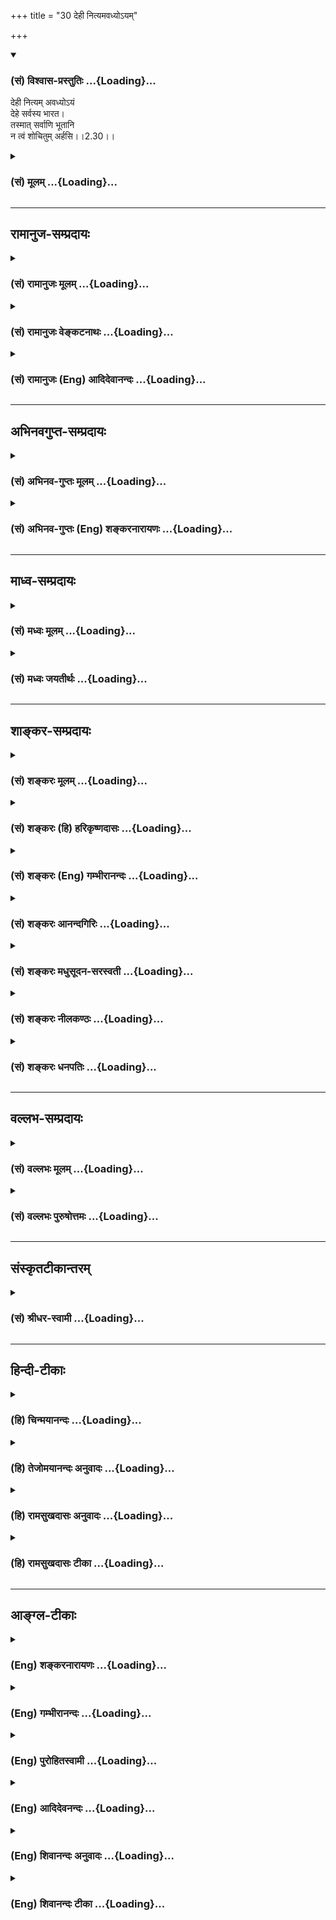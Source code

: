 +++
title = "30 देही नित्यमवध्योऽयम्"

+++
<div class="js_include" newlevelforh1="3" title="(सं) विश्वास-प्रस्तुतिः" unfilled url="/purANam_vaiShNavam/mahAbhAratam/06-bhIShma-parva/03-bhagavad-gItA-parva/saMskRtam/vishvAsa-prastutiH/02_sAnkhya-yogaH_sarva-/30_dehI_nityamavadhy.md">
<details open><summary><h3>(सं) विश्वास-प्रस्तुतिः ...{Loading}...</h3></summary>

देही नित्यम् अवध्योऽयं  
देहे सर्वस्य भारत।  
तस्मात् सर्वाणि भूतानि  
न त्वं शोचितुम् अर्हसि।।2.30।।
</details>
</div>
<div class="js_include collapsed" newlevelforh1="3" title="(सं) मूलम्" unfilled url="/purANam_vaiShNavam/mahAbhAratam/06-bhIShma-parva/03-bhagavad-gItA-parva/saMskRtam/mUlam/02_sAnkhya-yogaH_sarva-/30_dehI_nityamavadhy.md">
<details><summary><h3>(सं) मूलम् ...{Loading}...</h3></summary>

देही नित्यमवध्योऽयं देहे सर्वस्य भारत।  
तस्मात्सर्वाणि भूतानि न त्वं शोचितुमर्हसि।।2.30।।
</details>
</div>


_________________
## रामानुज-सम्प्रदायः
<div class="js_include collapsed" newlevelforh1="3" title="(सं) रामानुजः मूलम्" unfilled url="/purANam_vaiShNavam/mahAbhAratam/06-bhIShma-parva/03-bhagavad-gItA-parva/saMskRtam/rAmAnujaH/mUlam/02_sAnkhya-yogaH_sarva-/30_dehI_nityamavadhy.md">
<details><summary><h3>(सं) रामानुजः मूलम् ...{Loading}...</h3></summary>

।।2.30।।**सर्वस्य** देवादिदेहिनो **देहे** वध्यमाने अपि **अयं देही
नित्यम् अवध्य** इति मन्तव्यः। तस्मात् **सर्वाणि** देवादिस्थावरान्तानि
**भूतानि** विषमाकाराणि अपि उक्तेन स्वभावेन स्वरूपतः समानानि नित्यानि
च। देहगतं तु वैषम्यम् अनित्यत्वं च। ततो देवादीनि सर्वाणि भूतानि उद्दिश्य
**न शोचितुम् अर्हसि** न केवलं भीष्मादीन् प्रति।  

</details>
</div>
<div class="js_include collapsed" newlevelforh1="3" title="(सं) रामानुजः वेङ्कटनाथः" unfilled url="/purANam_vaiShNavam/mahAbhAratam/06-bhIShma-parva/03-bhagavad-gItA-parva/saMskRtam/rAmAnujaH/venkaTanAthaH/02_sAnkhya-yogaH_sarva-/30_dehI_nityamavadhy.md">
<details><summary><h3>(सं) रामानुजः वेङ्कटनाथः ...{Loading}...</h3></summary>

  
  
।।2.30।। अथ यथा देवादिस्थावरान्तेषु भूतेषु देहांशे
जातिगुणदेशकालदुर्भेदत्वसुभेदत्ववैषम्यमुपलभ्यते तद्वत् देहिन्यपि
सुखित्वदुःखित्वादिवैषम्यं दृश्यते। देवादिशब्दाश्च
देवत्वादिविशिष्टात्मपर्यन्ताः। एवं नित्यानित्यत्वादिलक्षणवैषम्यमपि
सम्भाव्येतेति शङ्कानिराकरणायोच्यते देहीति। वध्यमानेऽपीति
सामर्थ्यानीतमुक्तंहन्यमाने शरीरे 2।20 इतिवत्। अन्यथादेहे सर्वस्य इत्यस्य
नैरर्थक्यंदेही इत्येतावतैव देहवर्तित्वसिद्धेः। भूतशब्दोऽत्र
क्षेत्रज्ञपर्यन्तः। सर्वाणि इत्यादिसूचितशङ्काहेतुःविषमाकाराण्यपि
इत्यनूदितः। देवादिभेदात्तत्प्रयुक्तसुखादिभेदाच्चेति शेषः। उक्तेन
स्वभावेनेति पूर्वोक्तसूक्ष्मत्वाच्छेद्यत्वादिनेत्यर्थः। नित्यानि चेति न
तु नित्यत्वानित्यत्वलक्षणवैषम्यं शङ्कनीयमित्यर्थः। देहगतं तु वैषम्यमिति।
देहगतमत्र देवादिसन्निवेशवैषम्यम्। सुखादिवैषम्यं त्वात्मगतमपि
तत्तद्देहौपाधिकधर्मभूतज्ञानावस्थाविशेषतारतम्यात्मकम्। चेतनानां
देहादिशब्दैर्व्यपदेशस्तु शरीरस्यापृथक्सिद्धिमात्रनिबन्धन इति भावः।
प्रकृतसङ्गतिज्ञापनायसर्वाणि इत्यस्य व्यवच्छेद्यमाह न केवलं भीष्मादीन्
प्रतीति। एवंअशोच्यानन्वशोचस्त्वम् 2।11 इत्यादिनान त्वं शोचितुमर्हसि  
  

</details>
</div>
<div class="js_include collapsed" newlevelforh1="3" title="(सं) रामानुजः (Eng) आदिदेवानन्दः" unfilled url="/purANam_vaiShNavam/mahAbhAratam/06-bhIShma-parva/03-bhagavad-gItA-parva/saMskRtam/rAmAnujaH/english/AdidevAnandaH/02_sAnkhya-yogaH_sarva-/30_dehI_nityamavadhy.md">
<details><summary><h3>(सं) रामानुजः (Eng) आदिदेवानन्दः ...{Loading}...</h3></summary>

2.30 The self within the body of everyone such as gods etc., must be
considered to be eternally imperishable, though the body can be killed.
Therefore, all beings from gods to immovable beings, even though they
possess different forms, are all uniform and eternal in their nature as
described above. The ineality and the perishableness pertain only to the
bodies. Therefore, it is not fit for you to feel grief for any of the
beings beginning from gods etc., and not merely for Bhisma and such
others.

</details>
</div>


_________________
## अभिनवगुप्त-सम्प्रदायः
<div class="js_include collapsed" newlevelforh1="3" title="(सं) अभिनव-गुप्तः मूलम्" unfilled url="/purANam_vaiShNavam/mahAbhAratam/06-bhIShma-parva/03-bhagavad-gItA-parva/saMskRtam/abhinava-guptaH/mUlam/02_sAnkhya-yogaH_sarva-/30_dehI_nityamavadhy.md">
<details><summary><h3>(सं) अभिनव-गुप्तः मूलम् ...{Loading}...</h3></summary>

।।2.31।। देहीति। अतो नित्यमात्मनोऽविनाशित्वम्।  

</details>
</div>
<div class="js_include collapsed" newlevelforh1="3" title="(सं) अभिनव-गुप्तः (Eng) शङ्करनारायणः" unfilled url="/purANam_vaiShNavam/mahAbhAratam/06-bhIShma-parva/03-bhagavad-gItA-parva/saMskRtam/abhinava-guptaH/english/shankaranArAyaNaH/02_sAnkhya-yogaH_sarva-/30_dehI_nityamavadhy.md">
<details><summary><h3>(सं) अभिनव-गुप्तः (Eng) शङ्करनारायणः ...{Loading}...</h3></summary>

2.30 Dehi etc. On these grounds, the permanent destruction-lessness of
the Self \[is established\].

</details>
</div>


_________________
## माध्व-सम्प्रदायः
<div class="js_include collapsed" newlevelforh1="3" title="(सं) मध्वः मूलम्" unfilled url="/purANam_vaiShNavam/mahAbhAratam/06-bhIShma-parva/03-bhagavad-gItA-parva/saMskRtam/madhvaH/mUlam/02_sAnkhya-yogaH_sarva-/30_dehI_nityamavadhy.md">
<details><summary><h3>(सं) मध्वः मूलम् ...{Loading}...</h3></summary>

।।2.30।। Sri Madhvacharya did not comment on this sloka.  
  

</details>
</div>
<div class="js_include collapsed" newlevelforh1="3" title="(सं) मध्वः जयतीर्थः" unfilled url="/purANam_vaiShNavam/mahAbhAratam/06-bhIShma-parva/03-bhagavad-gItA-parva/saMskRtam/madhvaH/jayatIrthaH/02_sAnkhya-yogaH_sarva-/30_dehI_nityamavadhy.md">
<details><summary><h3>(सं) मध्वः जयतीर्थः ...{Loading}...</h3></summary>

।।2.30।। Sri Jayatirtha did not comment on this sloka.  
  

</details>
</div>


_________________
## शाङ्कर-सम्प्रदायः
<div class="js_include collapsed" newlevelforh1="3" title="(सं) शङ्करः मूलम्" unfilled url="/purANam_vaiShNavam/mahAbhAratam/06-bhIShma-parva/03-bhagavad-gItA-parva/saMskRtam/shankaraH/mUlam/02_sAnkhya-yogaH_sarva-/30_dehI_nityamavadhy.md">
<details><summary><h3>(सं) शङ्करः मूलम् ...{Loading}...</h3></summary>

।।2.30।।  
  
देही शरीरी नित्यं सर्वदा सर्वावस्थासु अवध्यः निरवयवत्वान्नित्यत्वाच्च
तत्र अवध्योऽयं देहे शरीरे सर्वस्य सर्वगतत्वात्स्थावरादिषु स्थितोऽपि
सर्वस्य प्राणिजातस्य देहे वध्यमानेऽपि अयं देही न वध्यः यस्मात् तस्मात्
भीष्मादीनि सर्वाणि भूतानि उद्दिश्य न त्वं शोचितुमर्हसि।।  
इह परमार्थतत्त्वापेक्षायां शोको मोहो वा न संभवतीत्युक्तम्। न केवलं
परमार्थतत्त्वापेक्षायामेव। किं तु  
  

</details>
</div>
<div class="js_include collapsed" newlevelforh1="3" title="(सं) शङ्करः (हि) हरिकृष्णदासः" unfilled url="/purANam_vaiShNavam/mahAbhAratam/06-bhIShma-parva/03-bhagavad-gItA-parva/saMskRtam/shankaraH/hindI/harikRShNadAsaH/02_sAnkhya-yogaH_sarva-/30_dehI_nityamavadhy.md">
<details><summary><h3>(सं) शङ्करः (हि) हरिकृष्णदासः ...{Loading}...</h3></summary>

।।2.30।। अब यहाँ प्रकरणके विषयका उपसंहार करते हुए कहते हैं  
  
यह जीवात्मा सर्वव्यापी होनेके कारण सबके स्थावरजंगम आदि शरीरोंमें स्थित
है तो भी अवयवरहित और नित्य होनेके कारण सदा सब अवस्थाओंमें अवश्य ही है।  
जिससे कि सम्पूर्ण प्राणियोंके शरीरोंका नाश किये जानेपर भी इस आत्माका नाश
नहीं किया जा सकता इसलिये भीष्मादि सब प्राणियोंके उद्देश्यसे तुझे शोक
करना उचित नहीं है।  

</details>
</div>
<div class="js_include collapsed" newlevelforh1="3" title="(सं) शङ्करः (Eng) गम्भीरानन्दः" unfilled url="/purANam_vaiShNavam/mahAbhAratam/06-bhIShma-parva/03-bhagavad-gItA-parva/saMskRtam/shankaraH/english/gambhIrAnandaH/02_sAnkhya-yogaH_sarva-/30_dehI_nityamavadhy.md">
<details><summary><h3>(सं) शङ्करः (Eng) गम्भीरानन्दः ...{Loading}...</h3></summary>

2.30 Because of being partless and eternal, ayam, this dehi, embodied
Self; nityam avadhyah, can never be killed, under any condition. That
being so, although existing sarvasya dehe, in all bodies, in trees etc.,
this One cannot be killed on account of Its being allpervasive. Since
the indewelling One cannot be killed although the body of everyone of
the living beings be killed, tasmat, therefore; tvam, you; na arhasi,
ought not; socitum, to grieve; for sarvani bhutani, all (these) beings,
for Bhisma and others. Here \[i.e. in the earlier verse.\] it has been
said that, from the standpoint of the supreme Reality, there is no
occasion for sorrow or delusion. (This is so) not merely from the
standpoint of the supreme Reality, but

</details>
</div>
<div class="js_include collapsed" newlevelforh1="3" title="(सं) शङ्करः आनन्दगिरिः" unfilled url="/purANam_vaiShNavam/mahAbhAratam/06-bhIShma-parva/03-bhagavad-gItA-parva/saMskRtam/shankaraH/AnandagiriH/02_sAnkhya-yogaH_sarva-/30_dehI_nityamavadhy.md">
<details><summary><h3>(सं) शङ्करः आनन्दगिरिः ...{Loading}...</h3></summary>

।।2.30।। श्लोकान्तरमुत्थापयति **अथेति।** आत्मनो
दुर्ज्ञानत्वप्रदर्शनानन्तरमिति यावत्। वस्तुवृत्तापेक्षया
शोकमोहयोरकर्तव्यत्वं प्रकरणार्थः। देहे वध्यमानेऽपि देहिनो वध्यत्वाभावे
फलितमाह **यस्मादिति।** हेतुभागं विभजते **सर्वस्येति।**
फलितप्रदर्शनपरं श्लोकार्धं व्याचष्टे **तस्माद्भीष्मादीनीति।  
**

</details>
</div>
<div class="js_include collapsed" newlevelforh1="3" title="(सं) शङ्करः मधुसूदन-सरस्वती" unfilled url="/purANam_vaiShNavam/mahAbhAratam/06-bhIShma-parva/03-bhagavad-gItA-parva/saMskRtam/shankaraH/madhusUdana-sarasvatI/02_sAnkhya-yogaH_sarva-/30_dehI_nityamavadhy.md">
<details><summary><h3>(सं) शङ्करः मधुसूदन-सरस्वती ...{Loading}...</h3></summary>

।।2.30।। इदानीं सर्वप्राणिसाधारणभ्रमनिवृत्तिसाधनमुक्तमुपसंहरति सर्वस्य
प्राणिजातस्य देहे वध्यमानेऽप्ययं देही  
  
लिङ्गदेहोपाधिरात्मा वध्यो न भवतीति। नित्यं नियतम्। यस्मात्तस्मात्सर्वाणि
भूतानि स्थूलानि सूक्ष्माणि च  
  
भीष्मादिभावापन्नान्युद्दिश्य त्वं न शोचितुमर्हसि
स्थूलदेहस्याशोच्यत्वमपरिहार्यत्वात्
लिङ्गदेहस्याशोच्यत्वमात्मवदेवावध्यत्वादिति न स्थूलदेहस्य त्वं न
शोचितुमर्हसि स्थूलदेहस्याशोच्यत्वमपरिहार्यत्वात्
लिङ्गदेहस्याशोच्यत्वमात्मवदेवावध्यत्वादिति  
  
न स्थूलदेहस्य लिङ्गदेहस्यात्मनो वा शोच्यत्वं युक्तिमिति भावः।  

</details>
</div>
<div class="js_include collapsed" newlevelforh1="3" title="(सं) शङ्करः नीलकण्ठः" unfilled url="/purANam_vaiShNavam/mahAbhAratam/06-bhIShma-parva/03-bhagavad-gItA-parva/saMskRtam/shankaraH/nIlakaNThaH/02_sAnkhya-yogaH_sarva-/30_dehI_nityamavadhy.md">
<details><summary><h3>(सं) शङ्करः नीलकण्ठः ...{Loading}...</h3></summary>

।।2.30।। प्रकृतमर्थमुपसंहरति देहीति। सर्वाणि भूतानि कथमेते दीना अल्पबला
बलवत्तरेण मया हन्तव्याः कथमेषां पुत्रादय एतैर्विना जीविष्यन्ति कथं वाहं
भीष्मादिभिर्गुरुभिर्विना जीविष्यामीति शोचितुं नार्हसीत्यर्थः।  

</details>
</div>
<div class="js_include collapsed" newlevelforh1="3" title="(सं) शङ्करः धनपतिः" unfilled url="/purANam_vaiShNavam/mahAbhAratam/06-bhIShma-parva/03-bhagavad-gItA-parva/saMskRtam/shankaraH/dhanapatiH/02_sAnkhya-yogaH_sarva-/30_dehI_nityamavadhy.md">
<details><summary><h3>(सं) शङ्करः धनपतिः ...{Loading}...</h3></summary>

।।2.30।। उपसंहरति **देहीति।** देही आत्मा देहे वध्यमानेऽपि सर्वाणि
भूतानि भीष्मादीनि देहाश्च भरतादिदेहवदनित्या एवेति। तानुद्दिश्यापि
शोचितुं नार्हसीति भारतेतिसंबोधनेन ध्वनितम्।  

</details>
</div>


_________________
## वल्लभ-सम्प्रदायः
<div class="js_include collapsed" newlevelforh1="3" title="(सं) वल्लभः मूलम्" unfilled url="/purANam_vaiShNavam/mahAbhAratam/06-bhIShma-parva/03-bhagavad-gItA-parva/saMskRtam/vallabhaH/mUlam/02_sAnkhya-yogaH_sarva-/30_dehI_nityamavadhy.md">
<details><summary><h3>(सं) वल्लभः मूलम् ...{Loading}...</h3></summary>

।।2.30।। यतो देही आत्मा जीवो नित्यमवध्यः सर्वस्यानेकविधस्य देहे तस्मात्
सर्वाणि भूतानि न शोचितुमर्हसि।  

</details>
</div>
<div class="js_include collapsed" newlevelforh1="3" title="(सं) वल्लभः पुरुषोत्तमः" unfilled url="/purANam_vaiShNavam/mahAbhAratam/06-bhIShma-parva/03-bhagavad-gItA-parva/saMskRtam/vallabhaH/puruShottamaH/02_sAnkhya-yogaH_sarva-/30_dehI_nityamavadhy.md">
<details><summary><h3>(सं) वल्लभः पुरुषोत्तमः ...{Loading}...</h3></summary>

  
  
।।2.30।। पूर्वोक्तमुपसंहरन् शोकाभावमुपदिशति देहीति। देही सर्वस्य देहे
अवध्यस्तस्मात्सर्वाणि भूतानि जातदेहानि नतु देही जायत इति त्वं शोचितुं
ना**र्ह৷৷৷৷৷৷৷৷৷৷**सि। भारतेति सम्बोधनात्तथाज्ञानभवत्वं बोध्यते।  
  
  
  

</details>
</div>


_________________
## संस्कृतटीकान्तरम्
<div class="js_include collapsed" newlevelforh1="3" title="(सं) श्रीधर-स्वामी" unfilled url="/purANam_vaiShNavam/mahAbhAratam/06-bhIShma-parva/03-bhagavad-gItA-parva/saMskRtam/shrIdhara-svAmI/02_sAnkhya-yogaH_sarva-/30_dehI_nityamavadhy.md">
<details><summary><h3>(सं) श्रीधर-स्वामी ...{Loading}...</h3></summary>

।।2.30।। तदेवं दुर्बोधमात्मतत्त्वं संक्षेपेणोपदिशन्नशोच्यत्वमुपसंहरति
**देहीति।  
**

</details>
</div>


_________________
## हिन्दी-टीकाः
<div class="js_include collapsed" newlevelforh1="3" title="(हि) चिन्मयानन्दः" unfilled url="/purANam_vaiShNavam/mahAbhAratam/06-bhIShma-parva/03-bhagavad-gItA-parva/hindI/chinmayAnandaH/02_sAnkhya-yogaH_sarva-/30_dehI_nityamavadhy.md">
<details><summary><h3>(हि) चिन्मयानन्दः ...{Loading}...</h3></summary>

।।2.30।। सबके शरीर में स्थित सूक्ष्म आत्मतत्त्व अवध्य है अर्थात् इसका वध
नहीं किया जा सकता। केवल देह का ही नाश होता है। इसलिए अर्जुन को उपदेश
किया जाता है कि इस महा समर में युद्ध करने और शत्रु संहार करने में किसी
भी प्राणी के लिए शोक करना सर्वथा अनुचित है। युद्ध में वह शत्रुओं का
सामना करे। यह उपदेश देने के पूर्व भगवान् श्रीकृष्ण ने अत्यन्त
युक्तियुक्त शैली में आत्मा की अनश्वरता और शरीरों के नश्वर स्वभाव को
सिद्ध किया है। श्रीशंकराचार्य सही कहते हैं कि 11वें श्लोक से प्रारम्भ
किये गये प्रकरण का यहाँ उपसंहार किया गया है।  
अब तक यह बताया गया कि पारमार्थिक सत्य की दृष्टि से शोक करने का कोई कारण
नहीं है। न केवल पारमार्थिक दृष्टि से बल्कि  

</details>
</div>
<div class="js_include collapsed" newlevelforh1="3" title="(हि) तेजोमयानन्दः अनुवादः" unfilled url="/purANam_vaiShNavam/mahAbhAratam/06-bhIShma-parva/03-bhagavad-gItA-parva/hindI/tejomayAnandaH/anuvAdaH/02_sAnkhya-yogaH_sarva-/30_dehI_nityamavadhy.md">
<details><summary><h3>(हि) तेजोमयानन्दः अनुवादः ...{Loading}...</h3></summary>

।।2.30।। हे भारत ! यह देही आत्मा सबके शरीर में सदा ही अवध्य है, इसलिए
समस्त प्राणियों के लिए तुम्हें शोक करना उचित नहीं।।

</details>
</div>
<div class="js_include collapsed" newlevelforh1="3" title="(हि) रामसुखदासः अनुवादः" unfilled url="/purANam_vaiShNavam/mahAbhAratam/06-bhIShma-parva/03-bhagavad-gItA-parva/hindI/rAmasukhadAsaH/anuvAdaH/02_sAnkhya-yogaH_sarva-/30_dehI_nityamavadhy.md">
<details><summary><h3>(हि) रामसुखदासः अनुवादः ...{Loading}...</h3></summary>

।।2.30।। हे भरतवंशोद्भव अर्जुन! सबके देहमें यह देही नित्य ही अवध्य है।
इसलिये सम्पूर्ण प्राणियोंके लिये अर्थात् किसी भी प्राणीके लिये तुम्हें
शोक नहीं करना चाहिये।

</details>
</div>
<div class="js_include collapsed" newlevelforh1="3" title="(हि) रामसुखदासः टीका" unfilled url="/purANam_vaiShNavam/mahAbhAratam/06-bhIShma-parva/03-bhagavad-gItA-parva/hindI/rAmasukhadAsaH/TIkA/02_sAnkhya-yogaH_sarva-/30_dehI_nityamavadhy.md">
<details><summary><h3>(हि) रामसुखदासः टीका ...{Loading}...</h3></summary>

2.30।।***व्याख्या--*** **'देही नित्यमवध्योऽयं देहे सर्वस्य
भारत'--**मनुष्य, देवता, पशु, पक्षी, कीट, पतंग आदि स्थावर-जङ्गम्
सम्पूर्ण प्राणियोंके शरीरोंमें यह देही नित्य अवध्य अर्थात् अविनाशी है।  
** 'अवध्यः'--** शब्दके दो अर्थ होते हैं (1) इसका वध नहीं करना चाहिये
और (2) इसका वध हो ही नहीं सकता। जैसे गाय अवध्य है अर्थात् कभी किसी भी
अवस्थामें गायको नहीं मारना चाहिये; क्योंकि गायको मारनेमें बड़ा भारी दोष
है, पाप है। परन्तु 'देहीके विषयमें देहीका वध नहीं करना चाहिये'--ऐसी बात
नहीं है, प्रत्युत इस देहीका वध (नाश) कभी किसी भी तरहसे हो ही नहीं सकता
और कोई कर भी नहीं सकता--**'विनाशमव्ययस्यास्य न कश्चित्कर्तुमर्हति'**
(2। 17)।  
  **'तस्मात्सर्वाणि भूतानि न त्वं शोचितुमर्हसि'--**इसलिये तुम्हें
किसी भी प्राणीके लिये शोक नहीं करना चाहिये; क्योंकि इस देहीका विनाश कभी
हो ही नहीं सकता और विनाशी देह क्षणमात्र भी स्थिर नहीं रहता।  
यहाँ **'सर्वाणि भूतानि'**पदोंमें बहुवचन देनेका आशय है कि कोई भी प्राणी
बाकी न रहे अर्थात् किसी भी प्राणीके लिये शोक नहीं करना चाहिये।  
शरीर विनाशी ही है; क्योंकि उसका स्वभाव ही नाशवान् है। वह प्रतिक्षण ही
नष्ट हो रहा है। परन्तु जो अपना नित्य-स्वरूप है, उसका कभी नाश होता ही
नहीं। अगर इस वास्तविकको जान लिया जाय तो फिर शोक होना सम्भव ही नहीं है।  
**प्रकरण सम्बन्धी विशेष बात**  
यहाँ ग्यारहवें श्लोकसे तीसवें श्लोकतकका जो प्रकरण है, यह विशेषरूपसे
देही-देह, नित्य-अनित्य, सत्-असत्, अविनाशी-विनाशी--इन दोनोंके विवेकके
लिये अर्थात् इन दोनोंको अलग-अलग बतानेके लिये ही है। कारण कि जबतक देही
अलग है और 'देह अलग है'--यह विवेक नहीं होगा, तबतक कर्मयोग, ज्ञानयोग,
भक्तियोग आदि कोई-सा भी योग अनुष्ठानमें नहीं आयेगा। इतना ही नहीं,
स्वर्गादि लोकोंकी प्राप्तिके लिये भी देही-देहके भेदको समझना आवश्यक है।
कारण कि देहसे अलग देही न हो, तो देहके मरनेपर स्वर्ग कौन जायगा; अतः जितने
भी आस्तिक दार्शनिक हैं वे चाहे अद्वैतवादी हों, चाहे द्वैतवादी हों; किसी
भी मतके क्यो न हों, सभी शरीरी-शरीरके भेदको मानते ही हैं। यहाँ भगवान् इसी
भेदको स्पष्ट करना चाहते हैं।  
  
इस प्रकरणमें भगवान्ने जो बात कही है, वह प्रायः सम्पूर्ण मनुष्योंके
अनुभवकी बात है। जैसे, देह बदलता है और देही नहीं बदलता। अगर यह देही बदलता
तो देहके बदलनेको कौन जानता; पहले बाल्यावस्था थी, फिर जवानी आयी; कभी
बीमारी आयी, कभी बीमारी चली गयी--इस तरह अवस्थाएँ तो बदलती रहती हैं पर इन
सभी अवस्थाओंको जाननेवाला देही वही रहता है। अतः बदलनेवाला और न
बदलनेवाला--ये दोनों कभी एक नहीं हो सकते। इसका सबको प्रत्यक्ष अनुभव है।
इसलिये भगवान्ने इस प्रकरणमें आत्मा-अनात्मा, ब्रह्म-जीव, प्रकृति-पुरुष,
जड-चेतन, माया-अविद्या आदि दार्शनिक शब्दोंका प्रयोग नहीं किया है
**(टिप्पणी प₀ 71.1)**। कारण कि लोगोंने दार्शनिक बातें केवल सीखनेके
लिये मान रखी हैं, उन बातोंको केवल पढ़ाईका विषय मान रखा है। इसको
दृष्टिमें रखकर भगवान्ने इस प्रकरणमें दार्शनिक शब्दोंका प्रयोग न करके
देह-देही शरीर-शरीरी, असत्-सत् विनाशी-अविनाशी शब्दोंका ही प्रयोग किया है।
जो इन दोनोंके भेदको ठीक-ठीक जान लेता है ,उसको कभी किञ्चिन्मात्र भी शोक
नहीं हो सकता। जो केवल दार्शनिक बातें सीख लेते हैं, उनका शोक दूर नहीं
होता।  
एक छहों दर्शनोंकी पढ़ाई करना होता है और एक अनुभव करना होता है। ये दोनों
बातें अलग-अलग हैं और इनमें बड़ा भारी अन्तर है। पढ़ाईमें ब्रह्म, ईश्वर,
जीव, प्रकृति और संसार ये सभी ज्ञानके विषय होते हैं अर्थात्  
  
पढ़ाई करनेवाला तो ज्ञाता होता है और ब्रह्म, ईश्वर आदि इ न्द्रियों और
अन्तःकरणके विषय होते हैं। पढ़ाई करनेवाला तो जानकारी बढ़ाना चाहता है,
विद्याका संग्रह करना चाहता है, पर जो साधक मुमुक्षु जिज्ञासु और भक्त होता
है, वह अनुभव करना चाहता है, अर्थात् प्रकृति और संसारसे सम्बन्ध-विच्छेद
करके और अपने-आपको जानकर ब्रह्मके साथ अभिन्नताका अनुभव करना चाहता है,
ईश्वरके शरण होना चाहता है।  
  
***सम्बन्ध --***अर्जुनके मनमें कुटुम्बियोंके मरनेका शोक था और
गुरुजनोंको मारनेके पापका भय था अर्थात् यहाँ कुटुम्बियोंका वियोग हो
जायेगा तो उनके अभावमें दुःख पाना पड़ेगा यह शोक था और परलोकमें पापके कारण
नरक आदिका दुःख भोगना पड़ेगा यह भय था। अतः भगवान्ने अर्जुनका शोक दूर
करनेके लिये ग्यारहवेंसे तीसवें श्लोकतकका प्रकरण कहा और अब अर्जुनका भय
दूर करनेके लिये क्षात्रधर्मविषयक आगेका प्रकरण आरम्भ करते हैं।

</details>
</div>


_________________
## आङ्ग्ल-टीकाः
<div class="js_include collapsed" newlevelforh1="3" title="(Eng) शङ्करनारायणः" unfilled url="/purANam_vaiShNavam/mahAbhAratam/06-bhIShma-parva/03-bhagavad-gItA-parva/english/shankaranArAyaNaH/02_sAnkhya-yogaH_sarva-/30_dehI_nityamavadhy.md">
<details><summary><h3>(Eng) शङ्करनारायणः ...{Loading}...</h3></summary>

2.30. O descendant of Bharata ! This embodied One in the body of every
one is for ever incapable of being slain. Therefore you should not
lament over all beings.

</details>
</div>
<div class="js_include collapsed" newlevelforh1="3" title="(Eng) गम्भीरानन्दः" unfilled url="/purANam_vaiShNavam/mahAbhAratam/06-bhIShma-parva/03-bhagavad-gItA-parva/english/gambhIrAnandaH/02_sAnkhya-yogaH_sarva-/30_dehI_nityamavadhy.md">
<details><summary><h3>(Eng) गम्भीरानन्दः ...{Loading}...</h3></summary>

2.30 O descendant of Bharata, this embodied Self existing in everyone's
body can never be killed. Therefore you ought not to grieve for all
(these) beings.

</details>
</div>
<div class="js_include collapsed" newlevelforh1="3" title="(Eng) पुरोहितस्वामी" unfilled url="/purANam_vaiShNavam/mahAbhAratam/06-bhIShma-parva/03-bhagavad-gItA-parva/english/purohitasvAmI/02_sAnkhya-yogaH_sarva-/30_dehI_nityamavadhy.md">
<details><summary><h3>(Eng) पुरोहितस्वामी ...{Loading}...</h3></summary>

2.30 Be not anxious about these armies. The Spirit in man is
imperishable.

</details>
</div>
<div class="js_include collapsed" newlevelforh1="3" title="(Eng) आदिदेवनन्दः" unfilled url="/purANam_vaiShNavam/mahAbhAratam/06-bhIShma-parva/03-bhagavad-gItA-parva/english/AdidevanandaH/02_sAnkhya-yogaH_sarva-/30_dehI_nityamavadhy.md">
<details><summary><h3>(Eng) आदिदेवनन्दः ...{Loading}...</h3></summary>

2.30 The self in the body, O Arjuna, is eternal and indestructible. This
is so in the case of the selves in all bodies. Therefore, it is not fit
for you to feet grief for any being.

</details>
</div>
<div class="js_include collapsed" newlevelforh1="3" title="(Eng) शिवानन्दः अनुवादः" unfilled url="/purANam_vaiShNavam/mahAbhAratam/06-bhIShma-parva/03-bhagavad-gItA-parva/english/shivAnandaH/anuvAdaH/02_sAnkhya-yogaH_sarva-/30_dehI_nityamavadhy.md">
<details><summary><h3>(Eng) शिवानन्दः अनुवादः ...{Loading}...</h3></summary>

2.30 This, the Indweller in the body of everyone, is ever
indestructible, O Arjuna; therefore, thou shouldst not grieve for any
creature.

</details>
</div>
<div class="js_include collapsed" newlevelforh1="3" title="(Eng) शिवानन्दः टीका" unfilled url="/purANam_vaiShNavam/mahAbhAratam/06-bhIShma-parva/03-bhagavad-gItA-parva/english/shivAnandaH/TIkA/02_sAnkhya-yogaH_sarva-/30_dehI_nityamavadhy.md">
<details><summary><h3>(Eng) शिवानन्दः टीका ...{Loading}...</h3></summary>

2.30 देही indweller; नित्यम् always; अवध्यः indestructible; अयम् this;
देहे in the body; सर्वस्य of all; भारत O Bharata; तस्मात् therefore;
सर्वाणि (for) all; भूतानि creatures; न not; त्वम् thou; शोचितुम् to
grieve; अर्हसि (thou) shouldst.Commentary The body of any creature may
be destroyed but the Self cannot be killed. Therefore you should not
grieve regarding any creature whatever; Bhishma or anybody else.

</details>
</div>
